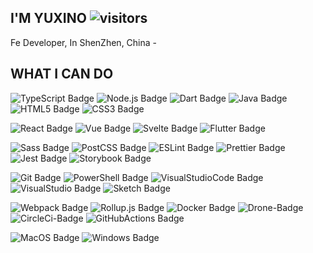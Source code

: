 ## I'M YUXINO ![visitors](https://visitor-badge.glitch.me/badge?page_id=yuxino)

Fe Developer, In ShenZhen, China -

## WHAT I CAN DO

![TypeScript Badge][TypeScript-Badge]
![Node.js Badge][Node.js-Badge]
![Dart Badge][Dart-Badge]
![Java Badge][Java-Badge]
![HTML5 Badge][HTML5-Badge]
![CSS3 Badge][CSS3-Badge]

![React Badge][React-Badge]
![Vue Badge][Vue-Badge]
![Svelte Badge][Svelte-Badge]
![Flutter Badge][Flutter-Badge]

![Sass Badge][Sass-Badge]
![PostCSS Badge][PostCSS-Badge]
![ESLint Badge][ESLint-Badge]
![Prettier Badge][Prettier-Badge]
![Jest Badge][Jest-Badge]
![Storybook Badge][Storybook-Badge]

![Git Badge][Git-Badge]
![PowerShell Badge][PowerShell-Badge]
![VisualStudioCode Badge][VisualStudioCode-Badge]
![VisualStudio Badge][VisualStudio-Badge]
![Sketch Badge][Sketch-Badge]

![Webpack Badge][Webpack-Badge]
![Rollup.js Badge][Rollup.js-Badge]
![Docker Badge][Docker-Badge]
![Drone-Badge][Drone-Badge]
![CircleCi-Badge][CircleCi-Badge]
![GitHubActions Badge][GitHubActions-Badge]

![MacOS Badge][MacOS-Badge]
![Windows Badge][Windows-Badge]

<!-- # Skills Badges -->
[HTML5-Badge]: https://img.shields.io/badge/-HTML5-%23E34F26?style=flat-square&logo=html5&logoColor=white "HTML5 Badge"

[CSS3-Badge]: https://img.shields.io/badge/-CSS3-%231572B6?style=flat-square&logo=css3&logoColor=white "CSS3 Badge"

[TypeScript-Badge]: https://img.shields.io/badge/-TypeScript-%23007ACC?style=flat-square&logo=typescript&logoColor=white "TypeScript Badge"

[Git-Badge]: https://img.shields.io/badge/-Git-%23F05032?style=flat-square&logo=git&logoColor=white "Git Badge"

[Sass-Badge]: https://img.shields.io/badge/-Sass-%23CC6699?style=flat-square&logo=sass&logoColor=white "Sass Badge"

[Java-Badge]: https://img.shields.io/badge/-Java-red?style=flat-square&logo=java&logoColor=white "Java Badge"

[Jest-Badge]: https://img.shields.io/badge/-Jest-%23C21325?style=flat-square&logo=jest&logoColor=white "Jest Badge"

[Yarn-Badge]: https://img.shields.io/badge/-Yarn-%232C8EBB?style=flat-square&logo=yarn&logoColor=white "Yarn Badge"

[React-Badge]: https://img.shields.io/badge/react%20-%2320232a.svg?&style=flat-square&logo=react&logoColor=%2361DAFB "React Badge"

[Vue-Badge]: https://img.shields.io/badge/vuejs%20-%2335495e.svg?&style=flat-square&logo=vue.js&logoColor=%234FC08D "React Badge"

[Sketch-Badge]: https://img.shields.io/badge/-Sketch-%23F7B500?style=flat-square&logo=sketch&logoColor=white "Sketch Badge"

[ESLint-Badge]: https://img.shields.io/badge/-ESLint-%234B32C3?style=flat-square&logo=eslint&logoColor=white "ESLint Badge"

[PostCSS-Badge]: https://img.shields.io/badge/-PostCSS-%23DD3A0A?style=flat-square&logo=postcss&logoColor=white "PostCSS Badge"

[Node.js-Badge]: https://img.shields.io/badge/-Node.js-%23339933?style=flat-square&logo=node.js&logoColor=white "Node.js Badge"

[Webpack-Badge]: https://img.shields.io/badge/-Webpack-blue?style=flat-square&logo=webpack&logoColor=white "Webpack Badge"

[Windows-Badge]: https://img.shields.io/badge/-Windows-%230078D6?style=flat-square&logo=windows&logoColor=white "Windows Badge"

[DotNet-Badge]: https://img.shields.io/badge/-.Net-%235C2D91?style=flat-square&logo=.net&logoColor=white ".Net Badge"

[Prettier-Badge]: https://img.shields.io/badge/-Prettier-%23F7B93E?style=flat-square&logo=prettier&logoColor=white "Prettier Badge"

[Storybook-Badge]: https://img.shields.io/badge/-Storybook-%23FF4785?style=flat-square&logo=storybook&logoColor=white "Storybook Badge"

[Rollup.js-Badge]: https://img.shields.io/badge/-Rollup.js-%23EC4A3F?style=flat-square&logo=rollup.js&logoColor=white "Rollup.js Badge"

[PowerShell-Badge]: https://img.shields.io/badge/-PowerShell-%235391FE?style=flat-square&logo=powershell&logoColor=white "PowerShell Badge"

[VisualStudio-Badge]: https://img.shields.io/badge/-Visual_Studio-%235C2D91?style=flat-square&logo=visual-studio&logoColor=white "Visual Studio Badge"

[GitHubActions-Badge]: https://img.shields.io/badge/-GitHub_Actions-%232088FF?style=flat-square&logo=github-actions&logoColor=white "GitHub Actions Badge"

[VisualStudioCode-Badge]: https://img.shields.io/badge/-Visual_Studio_Code-%23007ACC?style=flat-square&logo=visual-studio-code&logoColor=white "Visual Studio Code Badge"

[CircleCi-Badge]: http://img.shields.io/badge/-CircleCi-black?style=flat-square&logo=circleci&logoColor=white "CircleCi Badge"

[MacOS-Badge]: https://img.shields.io/badge/-macOS-black?style=flat-square&logo=apple&logoColor=white "macOS Badge"

[Vue-Badge]: https://img.shields.io/badge/-macOS-%23999999?style=flat-square&logo=apple&logoColor=white "macOS Badge"

[Svelte-Badge]: http://img.shields.io/badge/-Svelte-%23FF3E00?style=flat-square&logo=svelte&logoColor=white "Svelte Badge"

[Dart-Badge]: http://img.shields.io/badge/-Dart-%230175C2?style=flat-square&logo=dart&logoColor=white "Dart Badge"

[Flutter-Badge]: http://img.shields.io/badge/-Flutter-%2302569B?style=flat-square&logo=flutter&logoColor=white "Flutter Badge"

[Docker-Badge]: http://img.shields.io/badge/-Docker-%232496ED?style=flat-square&logo=docker&logoColor=white "Docker Badge" 

[Drone-Badge]: http://img.shields.io/badge/-Drone-%23212121?style=flat-square&logo=drone&logoColor=white "Drone Badge" 

<!-- # TODO: Socical Badges -->
